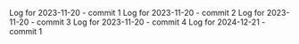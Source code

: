 Log for 2023-11-20 - commit 1
Log for 2023-11-20 - commit 2
Log for 2023-11-20 - commit 3
Log for 2023-11-20 - commit 4
Log for 2024-12-21 - commit 1

